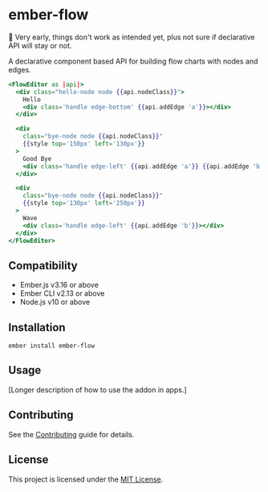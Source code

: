 ember-flow
==============================================================================

:construction: Very early, things don't work as intended yet, plus not sure if declarative API will stay or not.

A declarative component based API for building flow charts with nodes and edges.

```hbs
<FlowEditor as |api|>
  <div class="hello-node node {{api.nodeClass}}">
    Hello
    <div class='handle edge-bottom' {{api.addEdge 'a'}}></div>
  </div>

  <div
    class="bye-node node {{api.nodeClass}}"
    {{style top='150px' left='130px'}}
  >
    Good Bye
    <div class='handle edge-left' {{api.addEdge 'a'}} {{api.addEdge 'b'}}></div>
  </div>

  <div
    class="bye-node node {{api.nodeClass}}"
    {{style top='130px' left='250px'}}
  >
    Wave
    <div class='handle edge-left' {{api.addEdge 'b'}}></div>
  </div>
</FlowEditor>
```

Compatibility
------------------------------------------------------------------------------

* Ember.js v3.16 or above
* Ember CLI v2.13 or above
* Node.js v10 or above


Installation
------------------------------------------------------------------------------

```
ember install ember-flow
```


Usage
------------------------------------------------------------------------------

[Longer description of how to use the addon in apps.]


Contributing
------------------------------------------------------------------------------

See the [Contributing](CONTRIBUTING.md) guide for details.


License
------------------------------------------------------------------------------

This project is licensed under the [MIT License](LICENSE.md).
